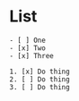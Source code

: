 ﻿
# List

    - [ ] One
    - [x] Two
    - [x] Three

    1. [x] Do thing
    2. [ ] Do thing
    3. [ ] Do thing
